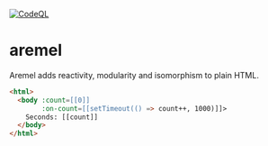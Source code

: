 [![CodeQL](https://github.com/fcapolini/aremel/actions/workflows/codeql-analysis.yml/badge.svg)](https://github.com/fcapolini/aremel/actions/workflows/codeql-analysis.yml)

# aremel

Aremel adds reactivity, modularity and isomorphism to plain HTML.

```html
<html>
  <body :count=[[0]]
        :on-count=[[setTimeout(() => count++, 1000)]]>
    Seconds: [[count]]
  </body>
</html>
```
